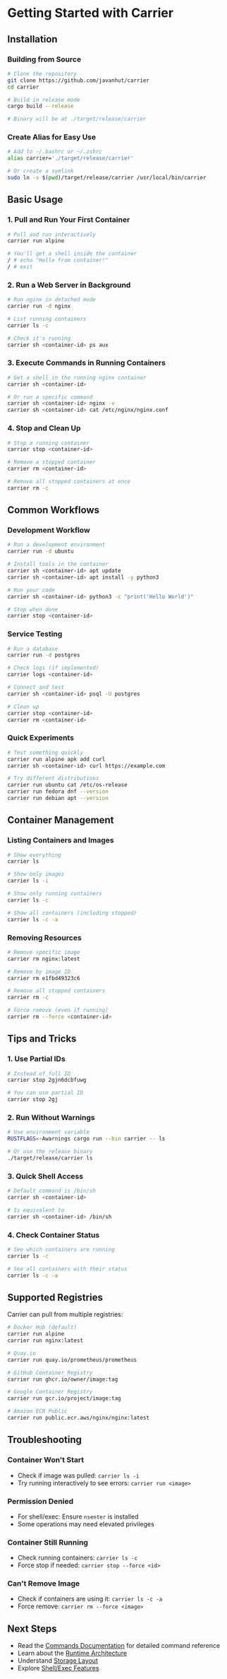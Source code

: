 # Getting Started with Carrier

## Installation

### Building from Source
```bash
# Clone the repository
git clone https://github.com/javanhut/carrier
cd carrier

# Build in release mode
cargo build --release

# Binary will be at ./target/release/carrier
```

### Create Alias for Easy Use
```bash
# Add to ~/.bashrc or ~/.zshrc
alias carrier='./target/release/carrier'

# Or create a symlink
sudo ln -s $(pwd)/target/release/carrier /usr/local/bin/carrier
```

## Basic Usage

### 1. Pull and Run Your First Container

```bash
# Pull and run interactively
carrier run alpine

# You'll get a shell inside the container
/ # echo "Hello from container!"
/ # exit
```

### 2. Run a Web Server in Background

```bash
# Run nginx in detached mode
carrier run -d nginx

# List running containers
carrier ls -c

# Check it's running
carrier sh <container-id> ps aux
```

### 3. Execute Commands in Running Containers

```bash
# Get a shell in the running nginx container
carrier sh <container-id>

# Or run a specific command
carrier sh <container-id> nginx -v
carrier sh <container-id> cat /etc/nginx/nginx.conf
```

### 4. Stop and Clean Up

```bash
# Stop a running container
carrier stop <container-id>

# Remove a stopped container
carrier rm <container-id>

# Remove all stopped containers at once
carrier rm -c
```

## Common Workflows

### Development Workflow

```bash
# Run a development environment
carrier run -d ubuntu

# Install tools in the container
carrier sh <container-id> apt update
carrier sh <container-id> apt install -y python3

# Run your code
carrier sh <container-id> python3 -c "print('Hello World')"

# Stop when done
carrier stop <container-id>
```

### Service Testing

```bash
# Run a database
carrier run -d postgres

# Check logs (if implemented)
carrier logs <container-id>

# Connect and test
carrier sh <container-id> psql -U postgres

# Clean up
carrier stop <container-id>
carrier rm <container-id>
```

### Quick Experiments

```bash
# Test something quickly
carrier run alpine apk add curl
carrier sh <container-id> curl https://example.com

# Try different distributions
carrier run ubuntu cat /etc/os-release
carrier run fedora dnf --version
carrier run debian apt --version
```

## Container Management

### Listing Containers and Images

```bash
# Show everything
carrier ls

# Show only images
carrier ls -i

# Show only running containers
carrier ls -c

# Show all containers (including stopped)
carrier ls -c -a
```

### Removing Resources

```bash
# Remove specific image
carrier rm nginx:latest

# Remove by image ID
carrier rm e1fbd49323c6

# Remove all stopped containers
carrier rm -c

# Force remove (even if running)
carrier rm --force <container-id>
```

## Tips and Tricks

### 1. Use Partial IDs
```bash
# Instead of full ID
carrier stop 2gjn6dcbfuwg

# You can use partial ID
carrier stop 2gj
```

### 2. Run Without Warnings
```bash
# Use environment variable
RUSTFLAGS=-Awarnings cargo run --bin carrier -- ls

# Or use the release binary
./target/release/carrier ls
```

### 3. Quick Shell Access
```bash
# Default command is /bin/sh
carrier sh <container-id>

# Is equivalent to
carrier sh <container-id> /bin/sh
```

### 4. Check Container Status
```bash
# See which containers are running
carrier ls -c

# See all containers with their status
carrier ls -c -a
```

## Supported Registries

Carrier can pull from multiple registries:

```bash
# Docker Hub (default)
carrier run alpine
carrier run nginx:latest

# Quay.io
carrier run quay.io/prometheus/prometheus

# GitHub Container Registry
carrier run ghcr.io/owner/image:tag

# Google Container Registry
carrier run gcr.io/project/image:tag

# Amazon ECR Public
carrier run public.ecr.aws/nginx/nginx:latest
```

## Troubleshooting

### Container Won't Start
- Check if image was pulled: `carrier ls -i`
- Try running interactively to see errors: `carrier run <image>`

### Permission Denied
- For shell/exec: Ensure `nsenter` is installed
- Some operations may need elevated privileges

### Container Still Running
- Check running containers: `carrier ls -c`
- Force stop if needed: `carrier stop --force <id>`

### Can't Remove Image
- Check if containers are using it: `carrier ls -c -a`
- Force remove: `carrier rm --force <image>`

## Next Steps

- Read the [Commands Documentation](commands.md) for detailed command reference
- Learn about the [Runtime Architecture](runtime.md)
- Understand [Storage Layout](storage.md)
- Explore [Shell/Exec Features](shell.md)
